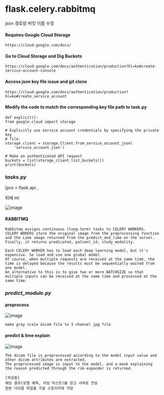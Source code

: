 # flask.celery.rabbitmq

json 경로랑 버킷 이름 수정


#### Requires Google Cloud Storage

    https://cloud.google.com/docs/

#### Go to Cloud Storage and Dig Buckets
    

    https://cloud.google.com/docs/authentication/production?hl=ko#create-service-account-console

    
#### Access json key file issue and git clone
    

    https://cloud.google.com/docs/authentication/production?hl=ko#create_service_account

    
    
#### Modify the code to match the corresponding key file path to task.py
    
    def explicit():
    from google.cloud import storage

    # Explicitly use service account credentials by specifying the private key
    # file.
    storage_client = storage.Client.from_service_account_json(
        'service_account.json')

    # Make an authenticated API request
    buckets = list(storage_client.list_buckets())
    print(buckets)
        
### *tasks.py*

[pro > flask api ,

뒤에 ml

![image](https://user-images.githubusercontent.com/53938323/180130812-5a5a8a28-2544-4dba-99a5-aa7404f66b19.png)


#### RABBITMQ

    Rabbitmq assigns continuous (long-term) tasks to CELERY WORKERS.
    CELERY WOKERS store the original image from the preprocessing function and the Lime image returned from the predict_and_lime on the server.
    Finally, it returns predicated, patient_id, study_modality.
    
    Each CELERY WORKER has to load each deep learning model, but it's expensive. So load and use one global model.
    Of course, when multiple requests are received at the same time, the time is delayed because the results must be sequentially waited from one model.
    An alternative to this is to give two or more BATCHSIZE so that multiple inputs can be received at the same time and processed at the same time.
    
    
### *predict_module.py*


#### preprocess

![image](https://user-images.githubusercontent.com/53938323/180136039-a29d5f12-3736-44fa-87b6-1813e01cccca.png)

    make gray scale dicom file to 3 channel jpg file



#### predict & lime explain

   
![image](https://user-images.githubusercontent.com/53938323/180135637-4643b279-a90b-4f7a-891e-f79f21292ffc.png)

    The dicom file is preprocessed according to the model input value and other dicom attributes are extracted.
    The preprocessed image is input to the model, and a mask explaining the reason predicted through the rim expander is returned.

    [작성중]
    해당 결과(모델 예측, 라임 마스트)를 장고 서버로 전송
    원본 다이콤 파일을 구글 스토리지에 저장

